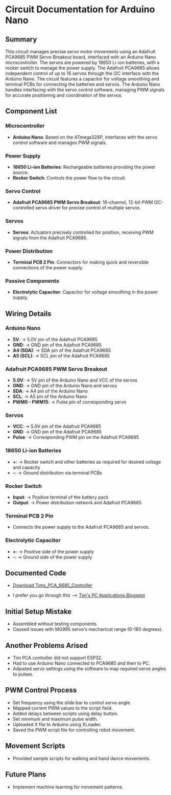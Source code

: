 # Circuit Documentation for Arduino Nano

## Summary

This circuit manages precise servo motor movements using an Adafruit PCA9685 PWM Servo Breakout board, interfaced with an Arduino Nano microcontroller. The servos are powered by 18650 Li-ion batteries, with a rocker switch to manage the power supply. The Adafruit PCA9685 allows independent control of up to 16 servos through the I2C interface with the Arduino Nano. The circuit features a capacitor for voltage smoothing and terminal PCBs for connecting the batteries and servos. The Arduino Nano handles interfacing with the servo control software, managing PWM signals for accurate positioning and coordination of the servos.

## Component List

### Microcontroller
- **Arduino Nano**: Based on the ATmega328P, interfaces with the servo control software and manages PWM signals.

### Power Supply
- **18650 Li-ion Batteries**: Rechargeable batteries providing the power source.
- **Rocker Switch**: Controls the power flow to the circuit.

### Servo Control
- **Adafruit PCA9685 PWM Servo Breakout**: 16-channel, 12-bit PWM I2C-controlled servo driver for precise control of multiple servos.

### Servos
- **Servos**: Actuators precisely controlled for position, receiving PWM signals from the Adafruit PCA9685.

### Power Distribution
- **Terminal PCB 2 Pin**: Connectors for making quick and reversible connections of the power supply.

### Passive Components
- **Electrolytic Capacitor**: Capacitor for voltage smoothing in the power supply.

## Wiring Details

### Arduino Nano
- **5V**: → 5.0V pin of the Adafruit PCA9685
- **GND**: → GND pin of the Adafruit PCA9685
- **A4 (SDA)**: → SDA pin of the Adafruit PCA9685
- **A5 (SCL)**: → SCL pin of the Adafruit PCA9685

### Adafruit PCA9685 PWM Servo Breakout
- **5.0V**: → 5V pin of the Arduino Nano and VCC of the servos
- **GND**: → GND pin of the Arduino Nano and servos
- **SDA**: → A4 pin of the Arduino Nano
- **SCL**: → A5 pin of the Arduino Nano
- **PWM0 - PWM15**: → Pulse pin of corresponding servo

### Servos
- **VCC**: → 5.0V pin of the Adafruit PCA9685
- **GND**: → GND pin of the Adafruit PCA9685
- **Pulse**: → Corresponding PWM pin on the Adafruit PCA9685

### 18650 Li-ion Batteries
- **+**: → Rocker switch and other batteries as required for desired voltage and capacity
- **-**: → Ground distribution via terminal PCBs

### Rocker Switch
- **Input**: → Positive terminal of the battery pack
- **Output**: → Power distribution network and Adafruit PCA9685

### Terminal PCB 2 Pin
- Connects the power supply to the Adafruit PCA9685 and servos.

### Electrolytic Capacitor
- **+**: → Positive side of the power supply
- **-**: → Ground side of the power supply

## Documented Code

- [Download Tims_PCA_9685_Controller](https://drive.google.com/file/d/1oVNN0d4eN6NiO2mBfU_Uc30aRuDH89zs/view?usp=sharing) 

- I prefer you go through this --> [Tim's PC Applications Blogspot](https://tims-pc-applications.blogspot.com/2020/05/tim-servo-x16-controller.html) 


## Initial Setup Mistake
- Assembled without testing components.
- Caused issues with MG995 servo's mechanical range (0-180 degrees).

## Another Problems Arised
- Tim PCA controller did not support ESP32.
- Had to use Arduino Nano connected to PCA9685 and then to PC.
- Adjusted servo settings using the software to map required servo angles to pulses.

## PWM Control Process
- Set frequency using the slide bar to control servo angle.
- Mapped current PWM values to the script field.
- Added delays between scripts using delay button.
- Set minimum and maximum pulse width.
- Uploaded X file to Arduino using XLoader.
- Saved the PWM script file for controlling robot movement.

## Movement Scripts
- Provided sample scripts for walking and hand dance movements.

## Future Plans

- Implement machine learning for movement patterns.




